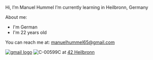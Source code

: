 Hi, I’m Manuel Hummel
I’m currently learning  in Heilbronn, Germany

  About me:
  - I'm German
  - I'm 22 years old

You can reach me at: manuelhummel65@gmail.com

[![gmail logo](https://github.com/user-attachments/assets/4b54aa3d-d684-44cc-91e6-f8040b0c8a0f)](mailto:manuelhummel65@gmail.com)
![C-00599C](https://github.com/user-attachments/assets/5b457cf4-6051-46c8-b2fc-2a6b2d79e8e1)
 at [42 Heilbronn](https://www.42heilbronn.de/)
